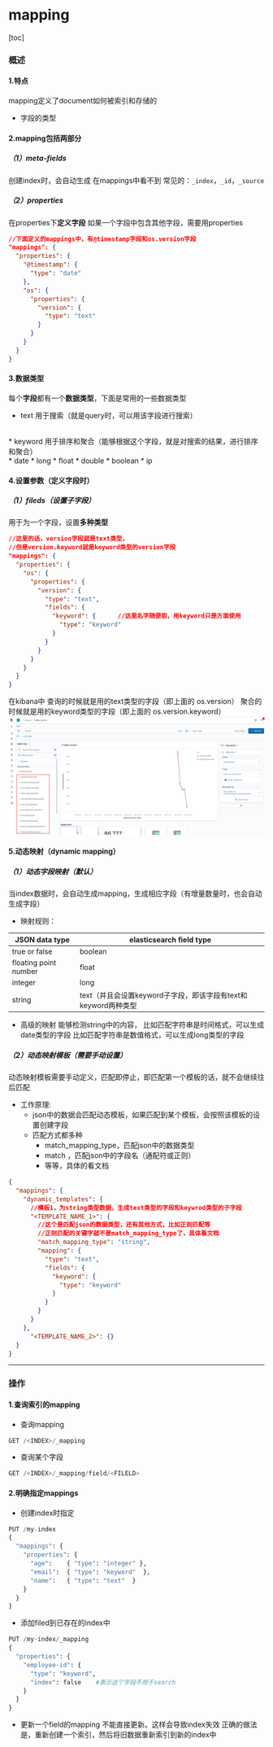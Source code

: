 # mapping
[toc]
### 概述

#### 1.特点
mapping定义了document如何被索引和存储的
* 字段的类型

#### 2.mapping包括两部分

##### （1）meta-fields
创建index时，会自动生成
在mappings中看不到
常见的：`_index`，`_id`，`_source`

##### （2）properties
在properties下**定义字段**
如果一个字段中包含其他字段，需要用properties
```json
//下面定义的mappings中，有@timestamp字段和os.version字段
"mappings": {
  "properties": {
    "@timestamp": {
      "type": "date"
    },
    "os": {
      "properties": {
        "version": {
          "type": "text"
        }
      }
    }
  }
}
```

#### 3.数据类型
每个**字段**都有一个**数据类型**，下面是常用的一些数据类型

* text
用于搜索（就是query时，可以用该字段进行搜索）
</br>
* keyword
用于排序和聚合（能够根据这个字段，就是对搜索的结果，进行排序和聚合）
</br>
* date
* long
* float
* double
* boolean
* ip

#### 4.设置参数（定义字段时）

##### （1）fileds（设置子字段）

用于为一个字段，设置**多种类型**

```json
//这里的话，version字段就是text类型，
//但是version.keyword就是keyword类型的version字段
"mappings": {
  "properties": {
    "os": {
      "properties": {
        "version": {
          "type": "text",
          "fields": {
            "keyword": {      //这里名字随便取，用keyword只是方面使用
              "type": "keyword"
            }
          }
        }
      }
    }
  }
}
```
在kibana中
查询的时候就是用的text类型的字段（即上面的 os.version）
聚合的时候就是用的keyword类型的字段（即上面的 os.version.keyword）
![](./imgs/mapping_01.png)

#### 5.动态映射（dynamic mapping）

##### （1）动态字段映射（默认）
当index数据时，会自动生成mapping，生成相应字段（有增量数量时，也会自动生成字段）
* 映射规则：

|JSON data type|elasticsearch field type|
|-|-|
|true or false|boolean|
|floating point number|float|
|integer|long|
|string|text（并且会设置keyword子字段，即该字段有text和keyword两种类型|

* 高级的映射
能够检测string中的内容，
比如匹配字符串是时间格式，可以生成date类型的字段
比如匹配字符串是数值格式，可以生成long类型的字段

##### （2）动态映射模板（需要手动设置）
动态映射模板需要手动定义，匹配即停止，即匹配第一个模板的话，就不会继续往后匹配

* 工作原理:
  * json中的数据会匹配动态模板，如果匹配到某个模板，会按照该模板的设置创建字段
  * 匹配方式都多种
    * match_mapping_type，匹配json中的数据类型
    * match ，匹配json中的字段名（通配符或正则）
    * 等等，具体的看文档
```json
{
  "mappings": {
    "dynamic_templates": {
      //模板1，为string类型数据，生成text类型的字段和keywrod类型的子字段
      "<TEMPLATE_NAME_1>": {
        //这个是匹配json的数据类型，还有其他方式，比如正则匹配等
        //正则匹配的关键字就不是match_mapping_type了，具体看文档
        "match_mapping_type": "string",
        "mapping": {
          "type": "text",
          "fields": {
            "keyword": {
              "type": "keyword"
            }
          }
        }
      }
    },
      "<TEMPLATE_NAME_2>": {}
  }
}
```

***

### 操作

#### 1.查询索引的mapping

* 查询mapping
```python
GET /<INDEX>/_mapping
```

* 查询某个字段
```python
GET /<INDEX>/_mapping/field/<FILELD>
```

#### 2.明确指定mappings
* 创建index时指定
```python
PUT /my-index
{
  "mappings": {
    "properties": {
      "age":    { "type": "integer" },  
      "email":  { "type": "keyword"  },
      "name":   { "type": "text"  }     
    }
  }
}
```
* 添加filed到已存在的index中
```python
PUT /my-index/_mapping
{
  "properties": {
    "employee-id": {
      "type": "keyword",
      "index": false    #表示这个字段不用于search
    }
  }
}
```

* 更新一个field的mapping
不能直接更新。这样会导致index失效
正确的做法是，重新创建一个索引，然后将旧数据重新索引到新的index中
